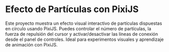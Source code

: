 # Efecto de Partículas con PixiJS

Este proyecto muestra un efecto visual interactivo de partículas dispuestas en círculo usando PixiJS. Puedes controlar el número de partículas, la fuerza de repulsión del cursor y activar/desactivar las líneas de conexión desde el panel de controles. Ideal para experimentos visuales y aprendizaje de animación con PixiJS.
